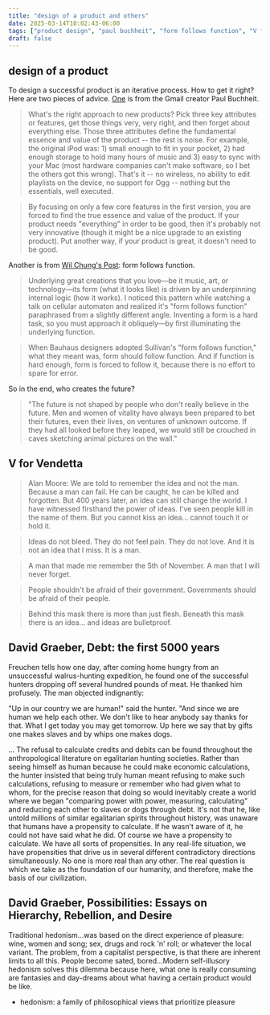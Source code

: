 ```yaml
---
title: "design of a product and others"
date: 2025-03-14T10:02:43-06:00
tags: ["product design", "paul buchheit", "form follows function", "V for Vendetta", "david graeber"]
draft: false
---
```


## design of a product

To design a successful product is an iterative process. How to get it right? Here are two pieces of advice. [One](https://www.founderstribune.org/p/if-your-product-is-great-it-doesn-t-need-to-be-good-by-paul-buchheit) is from the Gmail creator Paul Buchheit.

> What's the right approach to new products? Pick three key attributes or features, get those things very, very right, and then forget about everything else. Those three attributes define the fundamental essence and value of the product -- the rest is noise. For example, the original iPod was: 1) small enough to fit in your pocket, 2) had enough storage to hold many hours of music and 3) easy to sync with your Mac (most hardware companies can't make software, so I bet the others got this wrong). That's it -- no wireless, no ability to edit playlists on the device, no support for Ogg -- nothing but the essentials, well executed.

> By focusing on only a few core features in the first version, you are forced to find the true essence and value of the product. If your product needs "everything" in order to be good, then it's probably not very innovative (though it might be a nice upgrade to an existing product). Put another way, if your product is great, it doesn't need to be good.

Another is from [Wil Chung's Post](https://interjectedfuture.com/visual-programming-is-stuck-on-the-form/): form follows function.

> Underlying great creations that you love—be it music, art, or technology—its form (what it looks like) is driven by an underpinning internal logic (how it works). I noticed this pattern while watching a talk on cellular automaton and realized it's "form follows function" paraphrased from a slightly different angle. Inventing a form is a hard task, so you must approach it obliquely—by first illuminating the underlying function.

> When Bauhaus designers adopted Sullivan's "form follows function," what they meant was, form should follow function. And if function is hard enough, form is forced to follow it, because there is no effort to spare for error.

So in the end, who creates the future?

> "The future is not shaped by people who don't really believe in the future. Men and women of vitality have always been prepared to bet their futures, even their lives, on ventures of unknown outcome. If they had all looked before they leaped, we would still be crouched in caves sketching animal pictures on the wall."

## V for Vendetta

> Alan Moore: We are told to remember the idea and not the man. Because a man can fail. He can be caught, he can be killed and forgotten. But 400 years later, an idea can still change the world. I have witnessed firsthand the power of ideas. I've seen people kill in the name of them. But you cannot kiss an idea... cannot touch it or hold it. 

> Ideas do not bleed. They do not feel pain. They do not love. And it is not an idea that I miss. It is a man. 

> A man that made me remember the 5th of November. A man that I will never forget.

> People shouldn't be afraid of their government. Governments should be afraid of their people.

> Behind this mask there is more than just flesh. Beneath this mask there is an idea... and ideas are bulletproof.
 
## David Graeber, Debt: the first 5000 years

Freuchen tells how one day, after coming home hungry from an unsuccessful walrus-hunting expedition, he found one of the successful hunters dropping off several hundred pounds of meat. He thanked him profusely. The man objected indignantly:

"Up in our country we are human!" said the hunter. "And since we are human we help each other. We don't like to hear anybody say thanks for that. What I get today you may get tomorrow. Up here we say that by gifts one makes slaves and by whips one makes dogs.

... The refusal to calculate credits and debits can be found throughout the anthropological literature on egalitarian hunting societies. Rather than seeing himself as human because he could make economic calculations, the hunter insisted that being truly human meant refusing to make such calculations, refusing to measure or remember who had given what to whom, for the precise reason that doing so would inevitably create a world where we began "comparing power with power, measuring, calculating" and reducing each other to slaves or dogs through debt. It's not that he, like untold millions of similar egalitarian spirits throughout history, was unaware that humans have a propensity to calculate. If he wasn't aware of it, he could not have said what he did. Of course we have a propensity to calculate. We have all sorts of propensities. In any real-life situation, we have propensities that drive us in several different contradictory directions simultaneously. No one is more real than any other. The real question is which we take as the foundation of our humanity, and therefore, make the basis of our civilization.

## David Graeber, Possibilities: Essays on Hierarchy, Rebellion, and Desire

Traditional hedonism...was based on the direct experience of pleasure: wine, women and song; sex, drugs and rock 'n' roll; or whatever the local variant. The problem, from a capitalist perspective, is that there are inherent limits to all this. People become sated, bored...Modern self-illusory hedonism solves this dilemma because here, what one is really consuming are fantasies and day-dreams about what having a certain product would be like.

* hedonism: a family of philosophical views that prioritize pleasure

